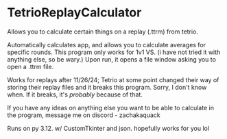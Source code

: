 # TetrioReplayCalculator
Allows you to calculate certain things on a replay (.ttrm) from tetrio.

Automatically calculates app, and allows you to calculate averages for specific rounds. This program only works for 1v1 VS. (i have not tried it with anything else, so be wary.)
Upon run, it opens a file window asking you to open a .ttrm file.

Works for replays after 11/26/24; Tetrio at some point changed their way of storing their replay files and it breaks this program. Sorry, I don't know when. If it breaks, it's _probably_ because of that.

If you have any ideas on anything else you want to be able to calculate in the program, message me on discord - zachakaquack

Runs on py 3.12. w/ CustomTkinter and json. hopefully works for you lol
